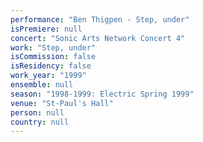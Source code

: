 ```yaml
---
performance: "Ben Thigpen - Step, under"
isPremiere: null
concert: "Sonic Arts Network Concert 4"
work: "Step, under"
isCommission: false
isResidency: false
work_year: "1999"
ensemble: null
season: "1998-1999: Electric Spring 1999"
venue: "St-Paul's Hall"
person: null
country: null
---
```


